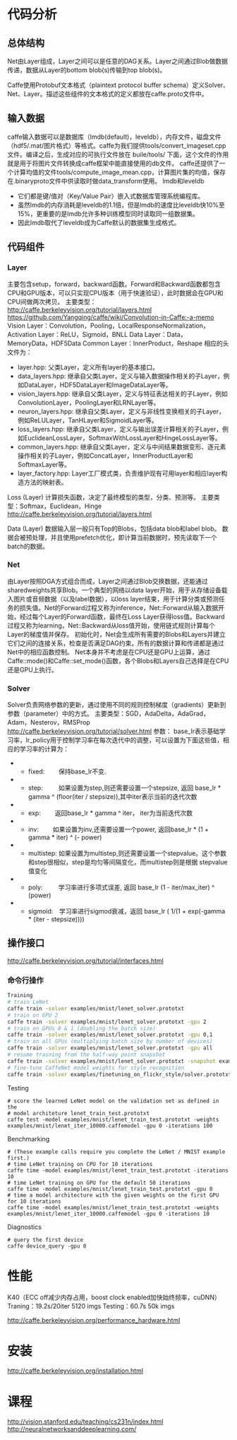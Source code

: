 # 代码分析
## 总体结构
Net由Layer组成，Layer之间可以是任意的DAG关系。Layer之间通过Blob做数据传递，数据从Layer的bottom blob(s)传输到top blob(s)。

Caffe使用Protobuf文本格式（plaintext protocol buffer schema）定义Solver、Net、Layer。描述这些组件的文本格式的定义都放在caffe.proto文件中。

## 输入数据
caffe输入数据可以是数据库（lmdb(default)，leveldb），内存文件，磁盘文件（hdf5/.mat/图片格式）等格式。caffe为我们提供tools/convert_imageset.cpp文件。编译之后，生成对应的可执行文件放在 buile/tools/ 下面，这个文件的作用就是用于将图片文件转换成caffe框架中能直接使用的db文件。
caffe还提供了一个计算均值的文件tools/compute_image_mean.cpp，计算图片集的均值，保存在.binaryproto文件中供读取时做data_transform使用。
lmdb和leveldb
- 它们都是键/值对（Key/Value Pair）嵌入式数据库管理系统编程库。
- 虽然lmdb的内存消耗是leveldb的1.1倍，但是lmdb的速度比leveldb快10%至15%，更重要的是lmdb允许多种训练模型同时读取同一组数据集。
- 因此lmdb取代了leveldb成为Caffe默认的数据集生成格式。

## 代码组件

### Layer
主要包含setup，forward，backward函数。Forward和Backward函数都包含CPU和GPU版本，可以只实现CPU版本（用于快速验证），此时数据会在GPU和CPU间做两次拷贝。
主要类型：
http://caffe.berkeleyvision.org/tutorial/layers.html
https://github.com/Yangqing/caffe/wiki/Convolution-in-Caffe:-a-memo
Vision Layer：Convolution，Pooling，LocalResponseNormalization，
Activation Layer：ReLU，Sigmoid，BNLL
Data Layer：Data，MemoryData，HDF5Data
Common Layer：InnerProduct，Reshape
相应的头文件为：
- layer.hpp: 父类Layer，定义所有layer的基本接口。
- data_layers.hpp: 继承自父类Layer，定义与输入数据操作相关的子Layer，例如DataLayer，HDF5DataLayer和ImageDataLayer等。
- vision_layers.hpp: 继承自父类Layer，定义与特征表达相关的子Layer，例如ConvolutionLayer，PoolingLayer和LRNLayer等。
- neuron_layers.hpp: 继承自父类Layer，定义与非线性变换相关的子Layer，例如ReLULayer，TanHLayer和SigmoidLayer等。
- loss_layers.hpp: 继承自父类Layer，定义与输出误差计算相关的子Layer，例如EuclideanLossLayer，SoftmaxWithLossLayer和HingeLossLayer等。
- common_layers.hpp: 继承自父类Layer，定义与中间结果数据变形、逐元素操作相关的子Layer，例如ConcatLayer，InnerProductLayer和SoftmaxLayer等。
- layer_factory.hpp: Layer工厂模式类，负责维护现有可用layer和相应layer构造方法的映射表。

Loss (Layer)
计算损失函数，决定了最终模型的类型，分类、预测等。
主要类型：Softmax，Euclidean，Hinge
http://caffe.berkeleyvision.org/tutorial/layers.html

Data (Layer)
数据输入层一般只有Top的Blobs，包括data blob和label blob。
数据会被预处理，并且使用prefetch优化，即计算当前数据时，预先读取下一个batch的数据。

### Net
由Layer按照DGA方式组合而成，Layer之间通过Blob交换数据，还能通过sharedweights共享Blob。一个典型的网络以data layer开始，用于从存储设备载入图片或音频数据（以及label数据），以loss layer结束，用于计算分类或预测任务的损失值。Net的Forward过程又称为inference，Net::Forward从输入数据开始，经过每个Layer的Forward函数，最终在Loss Layer获得loss值。Backward过程又称为learning，Net::Backward从loss值开始，使用链式规则计算每个Layer的梯度值并保存。
初始化时，Net会生成所有需要的Blobs和Layers并建立它们之间的连接关系，检查是否满足DAG约束。所有的数据计算和传递都是通过Net中的相应函数控制。
Net本身并不考虑是在CPU还是GPU上运算，通过Caffe::mode()和Caffe::set_mode()函数，各个Blobs和Layers自己选择是在CPU还是GPU上执行。

### Solver
Solver负责网络参数的更新，通过使用不同的规则控制梯度（gradients）更新到参数（parameter）中的方式。
主要类型：SGD，AdaDelta，AdaGrad，Adam，Nesterov，RMSProp
http://caffe.berkeleyvision.org/tutorial/solver.html
参数：
base_lr表示基础学习率，lr_policy用于控制学习率在每次迭代中的调整，可以设置为下面这些值，相应的学习率的计算为：
  - - fixed:　　 保持base_lr不变.
  - - step: 　　 如果设置为step,则还需要设置一个stepsize, 返回 base_lr * gamma ^ (floor(iter / stepsize)),其中iter表示当前的迭代次数
  - - exp: 　　返回base_lr * gamma ^ iter， iter为当前迭代次数
  - - inv:　　 如果设置为inv,还需要设置一个power, 返回base_lr * (1 + gamma * iter) ^ (- power)
  - - multistep: 如果设置为multistep,则还需要设置一个stepvalue。这个参数和step很相似，step是均匀等间隔变化，而multistep则是根据 stepvalue值变化
  - - poly: 　　 学习率进行多项式误差, 返回 base_lr (1 - iter/max_iter) ^ (power)
  - - sigmoid:　学习率进行sigmod衰减，返回 base_lr ( 1/(1 + exp(-gamma * (iter - stepsize))))

## 操作接口
http://caffe.berkeleyvision.org/tutorial/interfaces.html
### 命令行操作
```bash
Training
# train LeNet
caffe train -solver examples/mnist/lenet_solver.prototxt
# train on GPU 2
caffe train -solver examples/mnist/lenet_solver.prototxt -gpu 2
# train on GPUs 0 & 1 (doubling the batch size)
caffe train -solver examples/mnist/lenet_solver.prototxt -gpu 0,1
# train on all GPUs (multiplying batch size by number of devices)
caffe train -solver examples/mnist/lenet_solver.prototxt -gpu all
# resume training from the half-way point snapshot
caffe train -solver examples/mnist/lenet_solver.prototxt -snapshot examples/mnist/lenet_iter_5000.solverstate
# fine-tune CaffeNet model weights for style recognition
caffe train -solver examples/finetuning_on_flickr_style/solver.prototxt -weights models/bvlc_reference_caffenet/bvlc_reference_caffenet.caffemodel
```
Testing
```
# score the learned LeNet model on the validation set as defined in the
# model architeture lenet_train_test.prototxt
caffe test -model examples/mnist/lenet_train_test.prototxt -weights examples/mnist/lenet_iter_10000.caffemodel -gpu 0 -iterations 100
```
Benchmarking
```
# (These example calls require you complete the LeNet / MNIST example first.)
# time LeNet training on CPU for 10 iterations
caffe time -model examples/mnist/lenet_train_test.prototxt -iterations 10
# time LeNet training on GPU for the default 50 iterations
caffe time -model examples/mnist/lenet_train_test.prototxt -gpu 0
# time a model architecture with the given weights on the first GPU for 10 iterations
caffe time -model examples/mnist/lenet_train_test.prototxt -weights examples/mnist/lenet_iter_10000.caffemodel -gpu 0 -iterations 10
```
Diagnostics
```
# query the first device
caffe device_query -gpu 0
```

# 性能
K40（ECC off减少内存占用，boost clock enabled加快始终频率，cuDNN）
Traning：19.2s/20iter 5120 imgs
Testing：60.7s 50k imgs

http://caffe.berkeleyvision.org/performance_hardware.html

# 安装
http://caffe.berkeleyvision.org/installation.html

# 课程
http://vision.stanford.edu/teaching/cs231n/index.html
http://neuralnetworksanddeeplearning.com/




